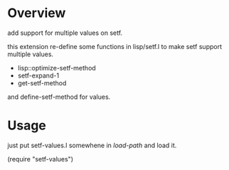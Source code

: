 Overview
=============
add support for multiple values on setf.

this extension re-define some functions in lisp/setf.l to make setf
support multiple values.

- lisp::optimize-setf-method
- setf-expand-1
- get-setf-method

and define-setf-method for values.


Usage
=======
just put setf-values.l somewhene in *load-path* and load it.

(require "setf-values")
